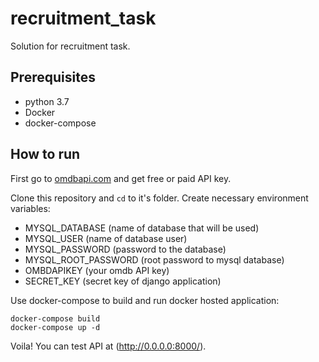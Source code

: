 # recruitment_task
Solution for recruitment task.


## Prerequisites

* python 3.7
* Docker
* docker-compose


## How to run

First go to [omdbapi.com](http://www.omdbapi.com/apikey.aspx) and get free or paid API key.

Clone this repository and `cd` to it's folder. Create necessary environment variables:

* MYSQL_DATABASE (name of database that will be used)
* MYSQL_USER (name of database user)
* MYSQL_PASSWORD (password to the database)
* MYSQL_ROOT_PASSWORD (root password to mysql database)
* OMBDAPIKEY (your omdb API key)
* SECRET_KEY (secret key of django application)

Use docker-compose to build and run docker hosted application:

    docker-compose build
    docker-compose up -d

Voila! You can test API at (http://0.0.0.0:8000/).
